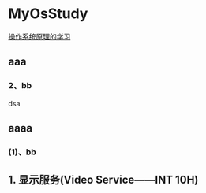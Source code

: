 # MyOsStudy
[操作系统原理的学习]()  
## aaa
### 2、bb
dsa
## aaaa
### (1)、bb
## 1. 显示服务(Video Service——INT 10H)
